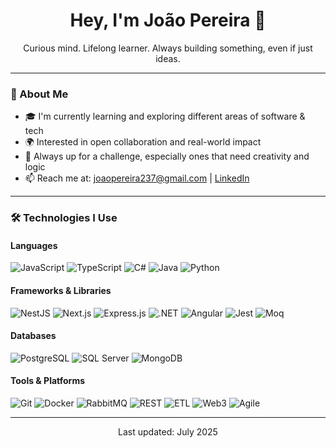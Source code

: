 <!-- PROFILE README -->

<h1 align="center">Hey, I'm João Pereira 👋</h1>

<p align="center">
  Curious mind. Lifelong learner. Always building something, even if just ideas.
</p>

---

### 🧭 About Me

- 🎓 I'm currently learning and exploring different areas of software & tech  
- 🌍 Interested in open collaboration and real-world impact  
- 🎯 Always up for a challenge, especially ones that need creativity and logic  
- 📫 Reach me at: joaopereira237@gmail.com | [LinkedIn](https://www.linkedin.com/in/joao-pereira-b449321ab/)

---

### 🛠️ Technologies I Use

#### Languages  
![JavaScript](https://img.shields.io/badge/-JavaScript-F7DF1E?style=flat&logo=javascript&logoColor=black)
![TypeScript](https://img.shields.io/badge/-TypeScript-3178C6?style=flat&logo=typescript&logoColor=white)
![C#](https://img.shields.io/badge/-C%23-239120?style=flat&logo=c-sharp&logoColor=white)
![Java](https://img.shields.io/badge/-Java-007396?style=flat&logo=java&logoColor=white)
![Python](https://img.shields.io/badge/-Python-3776AB?style=flat&logo=python&logoColor=white)

#### Frameworks & Libraries  
![NestJS](https://img.shields.io/badge/-NestJS-E0234E?style=flat&logo=nestjs&logoColor=white)
![Next.js](https://img.shields.io/badge/-Next.js-000000?style=flat&logo=next.js&logoColor=white)
![Express.js](https://img.shields.io/badge/-Express.js-000000?style=flat&logo=express&logoColor=white)
![.NET](https://img.shields.io/badge/-.NET-512BD4?style=flat&logo=dotnet&logoColor=white)
![Angular](https://img.shields.io/badge/-Angular-DD0031?style=flat&logo=angular&logoColor=white)
![Jest](https://img.shields.io/badge/-Jest-C21325?style=flat&logo=jest&logoColor=white)
![Moq](https://img.shields.io/badge/-Moq-000000?style=flat&logo=moq&logoColor=white)

#### Databases  
![PostgreSQL](https://img.shields.io/badge/-PostgreSQL-336791?style=flat&logo=postgresql&logoColor=white)
![SQL Server](https://img.shields.io/badge/-SQL%20Server-CC2927?style=flat&logo=microsoft-sql-server&logoColor=white)
![MongoDB](https://img.shields.io/badge/-MongoDB-47A248?style=flat&logo=mongodb&logoColor=white)

#### Tools & Platforms  
![Git](https://img.shields.io/badge/-Git-F05032?style=flat&logo=git&logoColor=white)
![Docker](https://img.shields.io/badge/-Docker-2496ED?style=flat&logo=docker&logoColor=white)
![RabbitMQ](https://img.shields.io/badge/-RabbitMQ-FF6600?style=flat&logo=rabbitmq&logoColor=white)
![REST](https://img.shields.io/badge/-REST-000000?style=flat&logo=rest&logoColor=white)
![ETL](https://img.shields.io/badge/-ETL-6DB33F?style=flat)
![Web3](https://img.shields.io/badge/-Web3-F16822?style=flat&logo=web3dotjs&logoColor=white)
![Agile](https://img.shields.io/badge/-Agile_Methodologies-FCA121?style=flat&logo=scrumalliance&logoColor=white)

---

<div align="center">
  Last updated: July 2025
</div>

